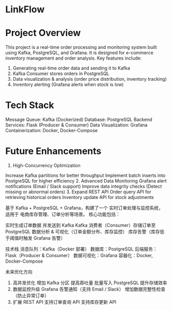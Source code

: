# LinkFlow
# Project Overview
This project is a real-time order processing and monitoring system built using Kafka, PostgreSQL, and Grafana. It is designed for e-commerce inventory management and order analysis.
Key features include:
1. Generating real-time order data and sending it to Kafka
2. Kafka Consumer stores orders in PostgreSQL
3. Data visualization & analysis (order price distribution, inventory tracking)
4. Inventory alerting (Grafana alerts when stock is low)

# Tech Stack
Message Queue: Kafka (Dockerized)
Database: PostgreSQL
Backend Services: Flask (Producer & Consumer)
Data Visualization: Grafana
Containerization: Docker, Docker-Compose

# Future Enhancements
1. High-Concurrency Optimization

Increase Kafka partitions for better throughput
Implement batch inserts into PostgreSQL for higher efficiency
2. Advanced Data Monitoring
Grafana alert notifications (Email / Slack support)
Improve data integrity checks (Detect missing or abnormal orders)
3. Expand REST API
Order query API for retrieving historical orders
Inventory update API for stock adjustments



基于 Kafka + PostgreSQL + Grafana，构建了一个 实时订单处理与监控系统，适用于 电商库存管理、订单分析等场景。
核心功能包括：

实时生成订单数据 并发送到 Kafka
Kafka 消费者（Consumer）存储订单至 PostgreSQL
数据分析 & 可视化（订单金额分布、库存监控）
库存告警（库存低于阈值时触发 Grafana 告警）

技术栈
消息队列：Kafka（Docker 部署）
数据库：PostgreSQL
后端服务：Flask（Producer & Consumer）
数据可视化：Grafana
容器化：Docker, Docker-Compose

未来优化方向
1. 高并发优化
增加 Kafka 分区 提高吞吐量
批量写入 PostgreSQL 提升存储效率
2. 数据监控升级
Grafana 告警通知（支持 Email / Slack）
增加数据完整性检查（防止异常订单）
3. 扩展 REST API
支持订单查询 API
支持库存更新 API